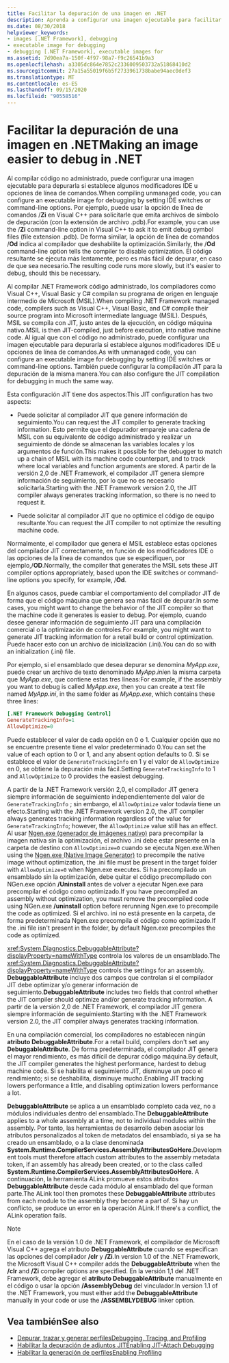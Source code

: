 ```yaml
---
title: Facilitar la depuración de una imagen en .NET
description: Aprenda a configurar una imagen ejecutable para facilitar la depuración mediante conmutadores IDE y opciones de línea de comandos.
ms.date: 08/30/2018
helpviewer_keywords:
- images [.NET Framework], debugging
- executable image for debugging
- debugging [.NET Framework], executable images for
ms.assetid: 7d90ea7a-150f-4f97-98a7-f9c26541b9a3
ms.openlocfilehash: a3305dc864e7852c2336009503732a51868410d2
ms.sourcegitcommit: 27a15a55019f6b5f2733961738babe94aec0def3
ms.translationtype: MT
ms.contentlocale: es-ES
ms.lasthandoff: 09/15/2020
ms.locfileid: "90558516"
---
```

# <a name="making-an-image-easier-to-debug-in-net"></a><span data-ttu-id="0c154-103">Facilitar la depuración de una imagen en .NET</span><span class="sxs-lookup"><span data-stu-id="0c154-103">Making an image easier to debug in .NET</span></span>

<span data-ttu-id="0c154-104">Al compilar código no administrado, puede configurar una imagen ejecutable para depurarla si establece algunos modificadores IDE u opciones de línea de comandos.</span><span class="sxs-lookup"><span data-stu-id="0c154-104">When compiling unmanaged code, you can configure an executable image for debugging by setting IDE switches or command-line options.</span></span> <span data-ttu-id="0c154-105">Por ejemplo, puede usar la opción de línea de comandos /**Zi** en Visual C++ para solicitarle que emita archivos de símbolo de depuración (con la extensión de archivo .pdb).</span><span class="sxs-lookup"><span data-stu-id="0c154-105">For example, you can use the /**Zi** command-line option in Visual C++ to ask it to emit debug symbol files (file extension .pdb).</span></span> <span data-ttu-id="0c154-106">De forma similar, la opción de línea de comandos /**Od** indica al compilador que deshabilite la optimización.</span><span class="sxs-lookup"><span data-stu-id="0c154-106">Similarly, the /**Od** command-line option tells the compiler to disable optimization.</span></span> <span data-ttu-id="0c154-107">El código resultante se ejecuta más lentamente, pero es más fácil de depurar, en caso de que sea necesario.</span><span class="sxs-lookup"><span data-stu-id="0c154-107">The resulting code runs more slowly, but it's easier to debug, should this be necessary.</span></span>

<span data-ttu-id="0c154-108">Al compilar .NET Framework código administrado, los compiladores como Visual C++, Visual Basic y C# compilan su programa de origen en lenguaje intermedio de Microsoft (MSIL).</span><span class="sxs-lookup"><span data-stu-id="0c154-108">When compiling .NET Framework managed code, compilers such as Visual C++, Visual Basic, and C# compile their source program into Microsoft intermediate language (MSIL).</span></span> <span data-ttu-id="0c154-109">Después, MSIL se compila con JIT, justo antes de la ejecución, en código máquina nativo.</span><span class="sxs-lookup"><span data-stu-id="0c154-109">MSIL is then JIT-compiled, just before execution, into native machine code.</span></span> <span data-ttu-id="0c154-110">Al igual que con el código no administrado, puede configurar una imagen ejecutable para depurarla si establece algunos modificadores IDE u opciones de línea de comandos.</span><span class="sxs-lookup"><span data-stu-id="0c154-110">As with unmanaged code, you can configure an executable image for debugging by setting IDE switches or command-line options.</span></span> <span data-ttu-id="0c154-111">También puede configurar la compilación JIT para la depuración de la misma manera.</span><span class="sxs-lookup"><span data-stu-id="0c154-111">You can also configure the JIT compilation for debugging in much the same way.</span></span>

<span data-ttu-id="0c154-112">Esta configuración JIT tiene dos aspectos:</span><span class="sxs-lookup"><span data-stu-id="0c154-112">This JIT configuration has two aspects:</span></span>

- <span data-ttu-id="0c154-113">Puede solicitar al compilador JIT que genere información de seguimiento.</span><span class="sxs-lookup"><span data-stu-id="0c154-113">You can request the JIT compiler to generate tracking information.</span></span> <span data-ttu-id="0c154-114">Esto permite que el depurador empareje una cadena de MSIL con su equivalente de código administrado y realizar un seguimiento de dónde se almacenan las variables locales y los argumentos de función.</span><span class="sxs-lookup"><span data-stu-id="0c154-114">This makes it possible for the debugger to match up a chain of MSIL with its machine code counterpart, and to track where local variables and function arguments are stored.</span></span> <span data-ttu-id="0c154-115">A partir de la versión 2,0 de .NET Framework, el compilador JIT genera siempre información de seguimiento, por lo que no es necesario solicitarla.</span><span class="sxs-lookup"><span data-stu-id="0c154-115">Starting with the .NET Framework version 2.0, the JIT compiler always generates tracking information, so there is no need to request it.</span></span>

- <span data-ttu-id="0c154-116">Puede solicitar al compilador JIT que no optimice el código de equipo resultante.</span><span class="sxs-lookup"><span data-stu-id="0c154-116">You can request the JIT compiler to not optimize the resulting machine code.</span></span>

<span data-ttu-id="0c154-117">Normalmente, el compilador que genera el MSIL establece estas opciones del compilador JIT correctamente, en función de los modificadores IDE o las opciones de la línea de comandos que se especifiquen, por ejemplo,/**OD**.</span><span class="sxs-lookup"><span data-stu-id="0c154-117">Normally, the compiler that generates the MSIL sets these JIT compiler options appropriately, based upon the IDE switches or command-line options you specify, for example, /**Od**.</span></span>

<span data-ttu-id="0c154-118">En algunos casos, puede cambiar el comportamiento del compilador JIT de forma que el código máquina que genera sea más fácil de depurar.</span><span class="sxs-lookup"><span data-stu-id="0c154-118">In some cases, you might want to change the behavior of the JIT compiler so that the machine code it generates is easier to debug.</span></span> <span data-ttu-id="0c154-119">Por ejemplo, cuando desee generar información de seguimiento JIT para una compilación comercial o la optimización de controles.</span><span class="sxs-lookup"><span data-stu-id="0c154-119">For example, you might want to generate JIT tracking information for a retail build or control optimization.</span></span> <span data-ttu-id="0c154-120">Puede hacer esto con un archivo de inicialización (.ini).</span><span class="sxs-lookup"><span data-stu-id="0c154-120">You can do so with an initialization (.ini) file.</span></span>

<span data-ttu-id="0c154-121">Por ejemplo, si el ensamblado que desea depurar se denomina *MyApp.exe*, puede crear un archivo de texto denominado *MyApp.ini*en la misma carpeta que *MyApp.exe*, que contiene estas tres líneas:</span><span class="sxs-lookup"><span data-stu-id="0c154-121">For example, if the assembly you want to debug is called *MyApp.exe*, then you can create a text file named *MyApp.ini*, in the same folder as *MyApp.exe*, which contains these three lines:</span></span>

```ini
[.NET Framework Debugging Control]
GenerateTrackingInfo=1
AllowOptimize=0
```

<span data-ttu-id="0c154-122">Puede establecer el valor de cada opción en 0 o 1. Cualquier opción que no se encuentre presente tiene el valor predeterminado 0.</span><span class="sxs-lookup"><span data-stu-id="0c154-122">You can set the value of each option to 0 or 1, and any absent option defaults to 0.</span></span> <span data-ttu-id="0c154-123">Si se establece el valor de `GenerateTrackingInfo` en 1 y el valor de `AllowOptimize` en 0, se obtiene la depuración más fácil.</span><span class="sxs-lookup"><span data-stu-id="0c154-123">Setting `GenerateTrackingInfo` to 1 and `AllowOptimize` to 0 provides the easiest debugging.</span></span>

<span data-ttu-id="0c154-124">A partir de la .NET Framework versión 2,0, el compilador JIT genera siempre información de seguimiento independientemente del valor de `GenerateTrackingInfo` ; sin embargo, el `AllowOptimize` valor todavía tiene un efecto.</span><span class="sxs-lookup"><span data-stu-id="0c154-124">Starting with the .NET Framework version 2.0, the JIT compiler always generates tracking information regardless of the value for `GenerateTrackingInfo`; however, the `AllowOptimize` value still has an effect.</span></span> <span data-ttu-id="0c154-125">Al usar [Ngen.exe (generador de imágenes nativo)](../tools/ngen-exe-native-image-generator.md) para precompilar la imagen nativa sin la optimización, el archivo .ini debe estar presente en la carpeta de destino con `AllowOptimize=0` cuando se ejecuta Ngen.exe.</span><span class="sxs-lookup"><span data-stu-id="0c154-125">When using the [Ngen.exe (Native Image Generator)](../tools/ngen-exe-native-image-generator.md) to precompile the native image without optimization, the .ini file must be present in the target folder with `AllowOptimize=0` when Ngen.exe executes.</span></span> <span data-ttu-id="0c154-126">Si ha precompilado un ensamblado sin la optimización, debe quitar el código precompilado con NGen.exe opción **/Uninstall** antes de volver a ejecutar Ngen.exe para precompilar el código como optimizado.</span><span class="sxs-lookup"><span data-stu-id="0c154-126">If you have precompiled an assembly without optimization, you must remove the precompiled code using NGen.exe **/uninstall** option before rerunning Ngen.exe to precompile the code as optimized.</span></span> <span data-ttu-id="0c154-127">Si el archivo. ini no está presente en la carpeta, de forma predeterminada Ngen.exe precompila el código como optimizado.</span><span class="sxs-lookup"><span data-stu-id="0c154-127">If the .ini file isn't present in the folder, by default Ngen.exe precompiles the code as optimized.</span></span>

<span data-ttu-id="0c154-128"><xref:System.Diagnostics.DebuggableAttribute?displayProperty=nameWithType> controla los valores de un ensamblado.</span><span class="sxs-lookup"><span data-stu-id="0c154-128">The <xref:System.Diagnostics.DebuggableAttribute?displayProperty=nameWithType> controls the settings for an assembly.</span></span> <span data-ttu-id="0c154-129">**DebuggableAttribute** incluye dos campos que controlan si el compilador JIT debe optimizar y/o generar información de seguimiento.</span><span class="sxs-lookup"><span data-stu-id="0c154-129">**DebuggableAttribute** includes two fields that control whether the JIT compiler should optimize and/or generate tracking information.</span></span> <span data-ttu-id="0c154-130">A partir de la versión 2,0 de .NET Framework, el compilador JIT genera siempre información de seguimiento.</span><span class="sxs-lookup"><span data-stu-id="0c154-130">Starting with the .NET Framework version 2.0, the JIT compiler always generates tracking information.</span></span>

<span data-ttu-id="0c154-131">En una compilación comercial, los compiladores no establecen ningún **atributo DebuggableAttribute**.</span><span class="sxs-lookup"><span data-stu-id="0c154-131">For a retail build, compilers don't set any **DebuggableAttribute**.</span></span> <span data-ttu-id="0c154-132">De forma predeterminada, el compilador JIT genera el mayor rendimiento, es más difícil de depurar código máquina.</span><span class="sxs-lookup"><span data-stu-id="0c154-132">By default, the JIT compiler generates the highest performance, hardest to debug machine code.</span></span> <span data-ttu-id="0c154-133">Si se habilita el seguimiento JIT, disminuye un poco el rendimiento; si se deshabilita, disminuye mucho.</span><span class="sxs-lookup"><span data-stu-id="0c154-133">Enabling JIT tracking lowers performance a little, and disabling optimization lowers performance a lot.</span></span>

<span data-ttu-id="0c154-134">**DebuggableAttribute** se aplica a un ensamblado completo cada vez, no a módulos individuales dentro del ensamblado.</span><span class="sxs-lookup"><span data-stu-id="0c154-134">The **DebuggableAttribute** applies to a whole assembly at a time, not to individual modules within the assembly.</span></span> <span data-ttu-id="0c154-135">Por tanto, las herramientas de desarrollo deben asociar los atributos personalizados al token de metadatos del ensamblado, si ya se ha creado un ensamblado, o a la clase denominada **System.Runtime.CompilerServices.AssemblyAttributesGoHere**.</span><span class="sxs-lookup"><span data-stu-id="0c154-135">Development tools must therefore attach custom attributes to the assembly metadata token, if an assembly has already been created, or to the class called **System.Runtime.CompilerServices.AssemblyAttributesGoHere**.</span></span> <span data-ttu-id="0c154-136">A continuación, la herramienta ALink promueve estos atributos **DebuggableAttribute** desde cada módulo al ensamblado del que forman parte.</span><span class="sxs-lookup"><span data-stu-id="0c154-136">The ALink tool then promotes these **DebuggableAttribute** attributes from each module to the assembly they become a part of.</span></span> <span data-ttu-id="0c154-137">Si hay un conflicto, se produce un error en la operación ALink.</span><span class="sxs-lookup"><span data-stu-id="0c154-137">If there's a conflict, the ALink operation fails.</span></span>

> [!NOTE]
> <span data-ttu-id="0c154-138">En el caso de la versión 1.0 de .NET Framework, el compilador de Microsoft Visual C++ agrega el atributo **DebuggableAttribute** cuando se especifican las opciones del compilador **/clr** y **/Zi**.</span><span class="sxs-lookup"><span data-stu-id="0c154-138">In version 1.0 of the .NET Framework, the Microsoft Visual C++ compiler adds the **DebuggableAttribute** when the **/clr** and **/Zi** compiler options are specified.</span></span> <span data-ttu-id="0c154-139">En la versión 1,1 del .NET Framework, debe agregar el **atributo DebuggableAttribute** manualmente en el código o usar la opción **/AssemblyDebug** del vinculador.</span><span class="sxs-lookup"><span data-stu-id="0c154-139">In version 1.1 of the .NET Framework, you must either add the **DebuggableAttribute** manually in your code or use the **/ASSEMBLYDEBUG** linker option.</span></span>

## <a name="see-also"></a><span data-ttu-id="0c154-140">Vea también</span><span class="sxs-lookup"><span data-stu-id="0c154-140">See also</span></span>

- [<span data-ttu-id="0c154-141">Depurar, trazar y generar perfiles</span><span class="sxs-lookup"><span data-stu-id="0c154-141">Debugging, Tracing, and Profiling</span></span>](index.md)
- [<span data-ttu-id="0c154-142">Habilitar la depuración de adjuntos JIT</span><span class="sxs-lookup"><span data-stu-id="0c154-142">Enabling JIT-Attach Debugging</span></span>](enabling-jit-attach-debugging.md)
- <span data-ttu-id="0c154-143">[Habilitar la generación de perfiles](/previous-versions/dotnet/netframework-4.0/s5ec0es1(v=vs.100))</span><span class="sxs-lookup"><span data-stu-id="0c154-143">[Enabling Profiling](/previous-versions/dotnet/netframework-4.0/s5ec0es1(v=vs.100))</span></span>
